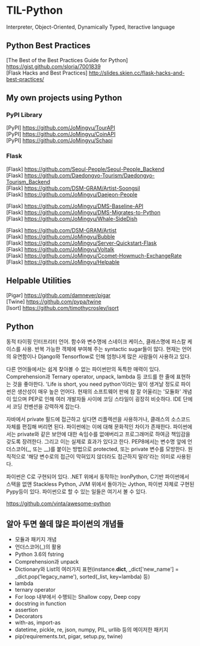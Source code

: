 # TIL-Python
Interpreter, Object-Oriented, Dynamically Typed, Iteractive language

## Python Best Practices
[The Best of the Best Practices Guide for Python] <https://gist.github.com/sloria/7001839>  
[Flask Hacks and Best Practices] <http://slides.skien.cc/flask-hacks-and-best-practices/>

## My own projects using Python
### PyPI Library
[PyPI] <https://github.com/JoMingyu/TourAPI>  
[PyPI] <https://github.com/JoMingyu/CoinAPI>  
[PyPI] <https://github.com/JoMingyu/Schapi>  

### Flask
[Flask] <https://github.com/Seoul-People/Seoul-People_Backend>  
[Flask] <https://github.com/Daedongyo-Tourism/Daedongyo-Tourism_Backend>  
[Flask] <https://github.com/DSM-GRAM/Artist-Soongsil>  
[Flask] <https://github.com/JoMingyu/Daejeon-People>  

[Flask] <https://github.com/JoMingyu/DMS-Baseline-API>  
[Flask] <https://github.com/JoMingyu/DMS-Migrates-to-Python>  
[Flask] <https://github.com/JoMingyu/Whale-SideDish>  

[Flask] <https://github.com/DSM-GRAM/Artist>  
[Flask] <https://github.com/JoMingyu/Bubble>  
[Flask] <https://github.com/JoMingyu/Server-Quickstart-Flask>  
[Flask] <https://github.com/JoMingyu/Voltalk>  
[Flask] <https://github.com/JoMingyu/Ccomet-Howmuch-ExchangeRate>  
[Flask] <https://github.com/JoMingyu/Helpable>

## Helpable Utilities
[Pigar] <https://github.com/damnever/pigar>  
[Twine] <https://github.com/pypa/twine>  
[Isort] <https://github.com/timothycrosley/isort>

## Python
동적 타이핑 인터프리터 언어. 함수와 변수명에 스네이크 케이스, 클래스명에 파스칼 케이스를 사용. 반복 가능한 객체에 부여해 주는 syntactic sugar들이 많다. 현재는 언어의 유연함이나 Django와 Tensorflow로 인해 엄청나게 많은 사람들이 사용하고 있다.

다른 언어들에서는 쉽게 찾아볼 수 없는 파이썬만의 독특한 매력이 있다. Comprehension과 Ternary operator, unpack, lambda 등 코드를 한 줄에 표현하는 것을 좋아한다. 'Life is short, you need python'이라는 말이 생겨날 정도로 파이썬은 생산성이 매우 높은 언어다. 현재의 소프트웨어 판에 참 잘 어울리는 '모듈화' 개념이 있으며 PEP로 인해 여러 개발자들 사이에 코딩 스타일이 굉장히 비슷하다. IDE 단에서 코딩 컨벤션을 강력하게 잡는다.

자바에서 private 필드에 접근하고 싶다면 리플렉션을 사용하거나, 클래스의 소스코드 자체를 편집해 버리면 된다. 파이썬에는 이에 대해 문화적인 차이가 존재한다. 파이썬에서는 private와 같은 보안에 대한 속임수를 없애버리고 프로그래머로 하여금 책임감을 갖도록 장려한다. 그리고 이는 실제로 효과가 있다고 한다. PEP8에서는 변수명 앞에 언더스코어(_, 또는 __)를 붙이는 방법으로 protected, 또는 private 변수를 모방한다. 원칙적으로 '해당 변수로의 접근이 막혀있지 않더라도 접근하지 말라'라는 의미로 사용된다.

파이썬은 C로 구현되어 있다. .NET 위에서 동작하는 IronPython, C기반 파이썬에서 스택을 없앤 Stackless Python, JVM 위에서 돌아가는 Jython, 파이썬 자체로 구현된 Pypy등이 있다. 파이썬으로 할 수 있는 일들은 여기서 볼 수 있다.

<https://github.com/vinta/awesome-python>

## 알아 두면 쓸데 많은 파이썬의 개념들
- 모듈과 패키지 개념
- 언더스코어(_)의 활용
- Python 3.6의 fstring
- Comprehension과 unpack
- Dictionary와 List의 여러가지 표현(instance.__dict__, _dict['new_name'] = _dict.pop('legacy_name'), sorted(_list, key=lambda) 등)
- lambda
- ternary operator
- For loop 내부에서 수행되는 Shallow copy, Deep copy
- docstring in function
- assertion
- Decorators
- with-as, import-as
- datetime, pickle, re, json, numpy, PIL, urllib 등의 메이저한 패키지
- pip(requirements.txt, pigar, setup.py, twine)
